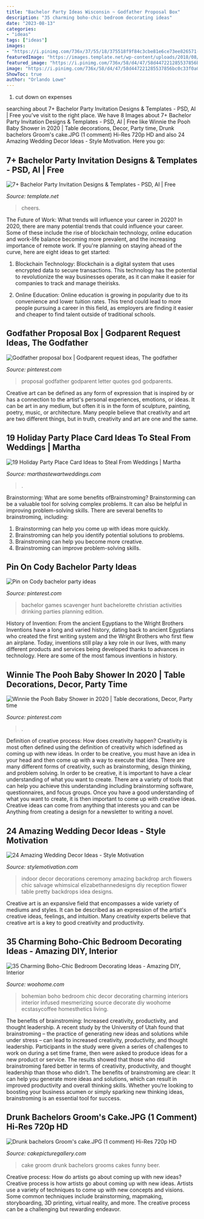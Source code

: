 ```yaml
---
title: "Bachelor Party Ideas Wisconsin ~ Godfather Proposal Box"
description: "35 charming boho-chic bedroom decorating ideas"
date: "2023-08-13"
categories:
- "ideas"
tags: ["ideas"]
images:
- "https://i.pinimg.com/736x/37/55/18/375518f9f84c3cbe81e6ce73ee826571--bachelor-party-games-bachelor-scavenger-hunt.jpg"
featuredImage: "https://images.template.net/wp-content/uploads/2018/08/Cheers-Bachelor-Party-Invitation-Template.jpg?width=600"
featured_image: "https://i.pinimg.com/736x/58/d4/47/58d447221285537856bc0c33f0a044ec.jpg"
image: "https://i.pinimg.com/736x/58/d4/47/58d447221285537856bc0c33f0a044ec.jpg"
ShowToc: true
author: "Orlando Lowe"
---
```



1. cut down on expenses

	

		
searching about 7+ Bachelor Party Invitation Designs &amp; Templates - PSD, AI | Free you've visit to the right place. We have 8 Images about 7+ Bachelor Party Invitation Designs &amp; Templates - PSD, AI | Free like Winnie the Pooh Baby Shower in 2020 | Table decorations, Decor, Party time, Drunk bachelors Groom&#039;s cake.JPG (1 comment) Hi-Res 720p HD and also 24 Amazing Wedding Decor Ideas - Style Motivation. Here you go:
		
    
## 7+ Bachelor Party Invitation Designs &amp; Templates - PSD, AI | Free

<img loading=lazy src="https://images.template.net/wp-content/uploads/2018/08/Cheers-Bachelor-Party-Invitation-Template.jpg?width=600" onerror="this.onerror=null;this.src='https://tse2.mm.bing.net/th?id=OIP.zO1ShRzAppi0oMJUdLm_LQHaJc&amp;pid=15.1';" alt="7+ Bachelor Party Invitation Designs &amp; Templates - PSD, AI | Free">

_Source: template.net_

>cheers. 

	

The Future of Work: What trends will influence your career in 2020?
In 2020, there are many potential trends that could influence your career. Some of these include the rise of blockchain technology, online education and work-life balance becoming more prevalent, and the increasing importance of remote work. If you're planning on staying ahead of the curve, here are eight ideas to get started:
1. Blockchain Technology: Blockchain is a digital system that uses encrypted data to secure transactions. This technology has the potential to revolutionize the way businesses operate, as it can make it easier for companies to track and manage theirisks.

2. Online Education: Online education is growing in popularity due to its convenience and lower tuition rates. This trend could lead to more people pursuing a career in this field, as employers are finding it easier and cheaper to find talent outside of traditional schools.


    
## Godfather Proposal Box | Godparent Request Ideas, The Godfather

<img loading=lazy src="https://i.pinimg.com/736x/cd/f0/33/cdf033e834d33810f90688f04599c6ad.jpg" onerror="this.onerror=null;this.src='https://tse2.mm.bing.net/th?id=OIP.axxkS54y5R8ICIBey4XatAHaKN&amp;pid=15.1';" alt="Godfather proposal box | Godparent request ideas, The godfather">

_Source: pinterest.com_

>proposal godfather godparent letter quotes god godparents. 

	

Creative art can be defined as any form of expression that is inspired by or has a connection to the artist's personal experiences, emotions, or ideas. It can be art in any medium, but often it is in the form of sculpture, painting, poetry, music, or architecture. Many people believe that creativity and art are two different things, but in truth, creativity and art are one and the same.

    
## 19 Holiday Party Place Card Ideas To Steal From Weddings | Martha

<img loading=lazy src="https://assets.marthastewartweddings.com/styles/wmax-1500/d23/table-setting-mwd107369/table-setting-mwd107369_sq.jpg?itok=W-lRdQrt" onerror="this.onerror=null;this.src='https://tse1.mm.bing.net/th?id=OIP.FIgpvg6cTBz5WWluWKEhSQHaHa&amp;pid=15.1';" alt="19 Holiday Party Place Card Ideas to Steal From Weddings | Martha">

_Source: marthastewartweddings.com_

>. 

	

Brainstorming: What are some benefits ofBrainstroming?
Brainstorming can be a valuable tool for solving complex problems. It can also be helpful in improving problem-solving skills. There are several benefits to brainstroming, including: 
1) Brainstorming can help you come up with ideas more quickly. 
2) Brainstroming can help you identify potential solutions to problems. 
3) Brainstroming can help you become more creative. 
4) Brainstroming can improve problem-solving skills.

    
## Pin On Cody Bachelor Party Ideas

<img loading=lazy src="https://i.pinimg.com/736x/37/55/18/375518f9f84c3cbe81e6ce73ee826571--bachelor-party-games-bachelor-scavenger-hunt.jpg" onerror="this.onerror=null;this.src='https://tse4.mm.bing.net/th?id=OIP.tflxHBWVyHl_kJqZpCP8NAHaJ3&amp;pid=15.1';" alt="Pin on Cody bachelor party ideas">

_Source: pinterest.com_

>bachelor games scavenger hunt bachelorette christian activities drinking parties planning edition. 

	

History of Invention: From the ancient Egyptians to the Wright Brothers
Inventions have a long and varied history, dating back to ancient Egyptians who created the first writing system and the Wright Brothers who first flew an airplane. Today, inventions still play a key role in our lives, with many different products and services being developed thanks to advances in technology. Here are some of the most famous inventions in history.

    
## Winnie The Pooh Baby Shower In 2020 | Table Decorations, Decor, Party Time

<img loading=lazy src="https://i.pinimg.com/736x/58/d4/47/58d447221285537856bc0c33f0a044ec.jpg" onerror="this.onerror=null;this.src='https://tse3.mm.bing.net/th?id=OIP.qNRNaNVK-0amhgVS8nHBEQHaJ3&amp;pid=15.1';" alt="Winnie the Pooh Baby Shower in 2020 | Table decorations, Decor, Party time">

_Source: pinterest.com_

>. 

	

Definition of creative process: How does creativity happen?
Creativity is most often defined using the definition of creativity which isdefined as coming up with new ideas. In order to be creative, you must have an idea in your head and then come up with a way to execute that idea. There are many different forms of creativity, such as brainstorming, design thinking, and problem solving.
In order to be creative, it is important to have a clear understanding of what you want to create. There are a variety of tools that can help you achieve this understanding including brainstorming software, questionnaires, and focus groups. Once you have a good understanding of what you want to create, it is then important to come up with creative ideas. Creative ideas can come from anything that interests you and can be Anything from creating a design for a newsletter to writing a novel.

    
## 24 Amazing Wedding Decor Ideas - Style Motivation

<img loading=lazy src="http://www.stylemotivation.com/wp-content/uploads/2013/08/25-Amazing-Wedding-Decor-Ideas-12.jpg" onerror="this.onerror=null;this.src='https://tse4.mm.bing.net/th?id=OIP.oW9Yp5qc4XtmB5j1JM0-NgHaLH&amp;pid=15.1';" alt="24 Amazing Wedding Decor Ideas - Style Motivation">

_Source: stylemotivation.com_

>indoor decor decorations ceremony amazing backdrop arch flowers chic salvage whimsical elizabethannedesigns diy reception flower table pretty backdrops idea designs. 

	

Creative art is an expansive field that encompasses a wide variety of mediums and styles. It can be described as an expression of the artist's creative ideas, feelings, and intuition. Many creativity experts believe that creative art is a key to good creativity and productivity.

    
## 35 Charming Boho-Chic Bedroom Decorating Ideas - Amazing DIY, Interior

<img loading=lazy src="https://www.woohome.com/wp-content/uploads/2014/05/charming-boho-bedroom-ideas-11.jpg" onerror="this.onerror=null;this.src='https://tse3.mm.bing.net/th?id=OIP.bXagEU6DMuB5jXNo2xGf7QHaLK&amp;pid=15.1';" alt="35 Charming Boho-Chic Bedroom Decorating Ideas - Amazing DIY, Interior">

_Source: woohome.com_

>bohemian boho bedroom chic decor decorating charming interiors interior infused mesmerizing source decorate diy woohome ecstasycoffee homesthetics living. 

	

The benefits of brainstroming: Increased creativity, productivity, and thought leadership.
A recent study by the University of Utah found that brainstroming – the practice of generating new ideas and solutions while under stress – can lead to increased creativity, productivity, and thought leadership. Participants in the study were given a series of challenges to work on during a set time frame, then were asked to produce ideas for a new product or service. The results showed that those who did brainstroming fared better in terms of creativity, productivity, and thought leadership than those who didn’t.
The benefits of brainstroming are clear: It can help you generate more ideas and solutions, which can result in improved productivity and overall thinking skills. Whether you’re looking to boosting your business acumen or simply sparking new thinking ideas, brainstroming is an essential tool for success.

    
## Drunk Bachelors Groom&#039;s Cake.JPG (1 Comment) Hi-Res 720p HD

<img loading=lazy src="http://www.cakepicturegallery.com/d/60692-3/Drunk+bachelors+Groom_s+cake.JPG" onerror="this.onerror=null;this.src='https://tse1.mm.bing.net/th?id=OIP.a2SLByJlVXahIP05JWnCswHaF2&amp;pid=15.1';" alt="Drunk bachelors Groom&#039;s cake.JPG (1 comment) Hi-Res 720p HD">

_Source: cakepicturegallery.com_

>cake groom drunk bachelors grooms cakes funny beer. 

	

Creative process: How do artists go about coming up with new ideas?
Creative process is how artists go about coming up with new ideas. Artists use a variety of techniques to come up with new concepts and visions. Some common techniques include brainstorming, mapmaking, storyboarding, 3D printing, virtual reality, and more. The creative process can be a challenging but rewarding endeavor.

